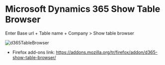 # Microsoft Dynamics 365 Show Table Browser

Enter Base url + Table name + Company > Show table browser

![d365TableBrowser](https://addons.cdn.mozilla.net/user-media/previews/full/248/248075.png?modified=1606238004, "Microsoft Dynamics 365 Table Browser")

* Firefox add-ons link: https://addons.mozilla.org/tr/firefox/addon/d365-show-table-browser/